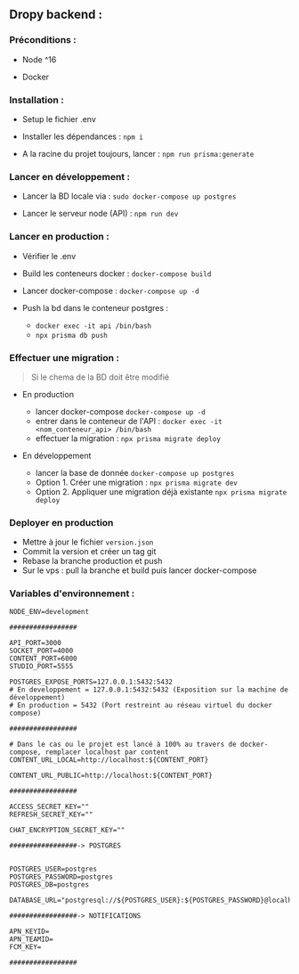 ## Dropy backend : 

### Préconditions : 
- Node ^16

- Docker

### Installation : 

- Setup le fichier .env

- Installer les dépendances : `npm i`

- A la racine du projet toujours, lancer : `npm run prisma:generate`

### Lancer en développement :

- Lancer la BD locale via : `sudo docker-compose up postgres`

- Lancer le serveur node (API) : `npm run dev`

### Lancer en production :

- Vérifier le .env

- Build les conteneurs docker : `docker-compose build`

- Lancer docker-compose : `docker-compose up -d`

- Push la bd dans le conteneur postgres :
    - `docker exec -it api /bin/bash`
    - `npx prisma db push` 

### Effectuer une migration :

> Si le chema de la BD doit être modifié

- En production
    - lancer docker-compose `docker-compose up -d`
    - entrer dans le conteneur de l'API : `docker exec -it <nom_conteneur_api> /bin/bash`
    - effectuer la migration : `npx prisma migrate deploy`

- En développement
    - lancer la base de donnée `docker-compose up postgres`
    - Option 1. Créer une migration : `npx prisma migrate dev`
    - Option 2. Appliquer une migration déjà existante `npx prisma migrate deploy`

### Deployer en production

- Mettre à jour le fichier `version.json`
- Commit la version et créer un tag git
- Rebase la branche production et push
- Sur le vps : pull la branche et build puis lancer docker-compose

### Variables d'environnement : 
```
NODE_ENV=development

#################

API_PORT=3000
SOCKET_PORT=4000
CONTENT_PORT=6000
STUDIO_PORT=5555

POSTGRES_EXPOSE_PORTS=127.0.0.1:5432:5432
# En developpement = 127.0.0.1:5432:5432 (Exposition sur la machine de développement) 
# En production = 5432 (Port restreint au réseau virtuel du docker compose)

#################

# Dans le cas ou le projet est lancé à 100% au travers de docker-compose, remplacer localhost par content
CONTENT_URL_LOCAL=http://localhost:${CONTENT_PORT}

CONTENT_URL_PUBLIC=http://localhost:${CONTENT_PORT}

#################

ACCESS_SECRET_KEY=""
REFRESH_SECRET_KEY=""

CHAT_ENCRYPTION_SECRET_KEY=""

#################-> POSTGRES


POSTGRES_USER=postgres
POSTGRES_PASSWORD=postgres
POSTGRES_DB=postgres

DATABASE_URL="postgresql://${POSTGRES_USER}:${POSTGRES_PASSWORD}@localhost:5432/${POSTGRES_DB}"

#################-> NOTIFICATIONS

APN_KEYID=
APN_TEAMID=
FCM_KEY=

#################
```



